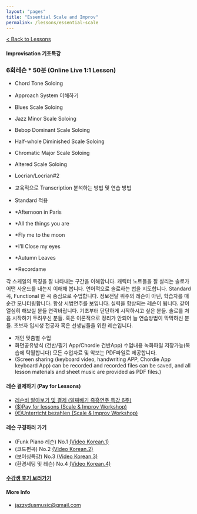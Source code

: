 ```yaml
---
layout: "pages"
title: "Essential Scale and Improv"
permalink: /lessons/essential-scale
---
```

<a href="/lessons">< Back to Lessons</a>

#### Improvisation 기초특강 
### 6회레슨 * 50분 (Online Live 1:1 Lesson)

- 	Chord Tone Soloing
-   Approach System 이해하기
- 	Blues Scale Soloing
- 	Jazz Minor Scale Soloing 
- 	Bebop Dominant Scale Soloing
- 	Half-whole Diminished Scale Soloing
- 	Chromatic Major Scale Soloing 
- 	Altered Scale Soloing 
-   Locrian/Locrian#2
- 	교육적으로 Transcription 분석하는 방법  및 연습 방법
-   Standard 적용

  - *Afternoon in Paris
  - *All the things you are
  - *Fly me to the moon
  - *I’ll Close my eyes
  - *Autumn Leaves
  - *Recordame 

각 스케일의 특징을 잘 나타내는 구간을 이해합니다. 캐릭터 노트들을 잘 살리는 솔로가 어떤 사운드를 내는지 이해해 봅니다. 언어적으로 솔로하는 법을 지도합니다. Standard 곡, Functional 한 곡 중심으로 수업합니다. 정보전달 위주의 레슨이 아닌, 학습자를 매순간 모니터링합니다. 항상 시범연주를 보입니다. 실력을 향상되는 레슨이 됩니다. 같이 열심히 해보실 분들 연락바랍니다. 기초부터 단단하게 시작하시고 싶은 분들. 솔로를 처음 시작하기 두려우신 분들. 혹은 이론적으로 정리가 안되어 늘 연습방법이 막막하신 분들. 초보자 입시생 전공자 혹은 선생님들을 위한 레슨입니다. 

- 개인 맞춤별 수업 
- 화면공유방식 (건반/필기 App/Chordie 건반App) 수업내용 녹화파일 저장가능(복습에 탁월합니다) 모든 수업자료 및 악보는  PDF파일로 제공합니다.
- (Screen sharing (keyboard video, handwriting APP, Chordie App keyboard App) can be recorded and recorded files can be saved, and all lesson materials and sheet music are provided as PDF files.)


#### 레슨 결제하기 (Pay for Lessons)
- <a href="https://jazzydusmusic.gumroad.com/l/rutuv" target="_blank"> 레슨비 알아보기 및 결제 (알짜배기 즉흥연주 특강 6주)</a> 
- <a href="http://jazzydusmusic.gumroad.com/l/nnxst" target="_blank"> ($)Pay for lessons (Scale & Improv Workshop)</a>
- <a href="http://jazzydusmusic.gumroad.com/l/egqokm" target="_blank"> (€)Unterricht bezahlen (Scale & Improv Workshop)</a>

#### 레슨 구경하러 가기 
- (Funk Piano 레슨) No.1 
    <a href="https://youtu.be/93QkhEATEMc"
    target="_blank"> (Video Korean.1)</a>  
- (코드편곡) No.2
    <a href="https://youtu.be/peX0o5pAD2Q" target="_blank"> (Video Korean.2)</a>
- (보이싱특강) No.3
    <a href="https://youtu.be/hi-q-cANOEc" target="_blank"> (Video Korean.3)</a>
- (환경세팅 및 레슨) No.4
    <a href="https://youtu.be/AVtyd8GAnoM" target="_blank"> (Video Korean.4)</a>

#### <a href="https://jjmusic-online.github.io/assets/images/photo13.jpg">수강생 후기 보러가기</a>

  
#### More Info
- jazzydusmusic@gmail.com 






